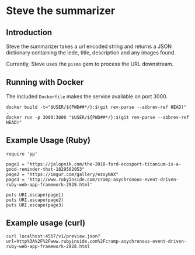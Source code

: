 # Steve the summarizer

## Introduction

Steve the summarizer takes a url encoded string and returns a JSON dictionary
containing the lede, title, description and any images found.

Currently, Steve uses the `pismo` gem to process the URL downstream.

## Running with Docker

The included `Dockerfile` makes the service available on port 3000.

```
docker build -t="$USER/${PWD##*/}:$(git rev-parse --abbrev-ref HEAD)" .
docker run -p 3000:3000 "$USER/${PWD##*/}:$(git rev-parse --abbrev-ref HEAD)"
```

## Example Usage (Ruby)

```
require 'pp'

page1 = "https://jalopnik.com/the-2018-ford-ecosport-titanium-is-a-good-reminder-that-1829502953"
page2 = "https://imgur.com/gallery/ezoyNAX"
page3 = 'http://www.rubyinside.com/cramp-asychronous-event-driven-ruby-web-app-framework-2928.html'

puts URI.escape(page1)
puts URI.escape(page2)
puts URI.escape(page3)

```

## Example usage (curl)

```
curl localhost:4567/v1/preview.json?url=http%3A%2F%2Fwww.rubyinside.com%2Fcramp-asychronous-event-driven-ruby-web-app-framework-2928.html
```
